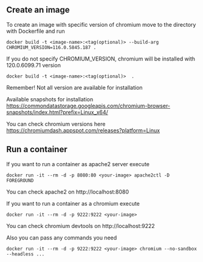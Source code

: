 ## Create an image
To create an image with specific version of chromium move to the directory with Dockerfile and run

```
docker build -t <image-name>:<tag(optional)> --build-arg CHROMIUM_VERSION=116.0.5845.187 .
```
If you do not specify CHROMIUM_VERSION, chromium will be installed with 120.0.6099.71 version

```
docker build -t <image-name>:<tag(optional)>  .
```
Remember! Not all version are available for installation

Available snapshots for installation https://commondatastorage.googleapis.com/chromium-browser-snapshots/index.html?prefix=Linux_x64/

You can check chromium versions here https://chromiumdash.appspot.com/releases?platform=Linux

## Run a container
If you want to run a container as apache2 server execute
```
docker run -it --rm -d -p 8080:80 <your-image> apache2ctl -D FOREGROUND
```
You can check apache2 on http://localhost:8080

If you want to run a container as a chromium execute
```
docker run -it --rm -d -p 9222:9222 <your-image>
```

You can check chromium devtools on http://localhost:9222

Also you can pass any commands you need
```
docker run -it --rm -d -p 9222:9222 <your-image> chromium --no-sandbox --headless ...
```